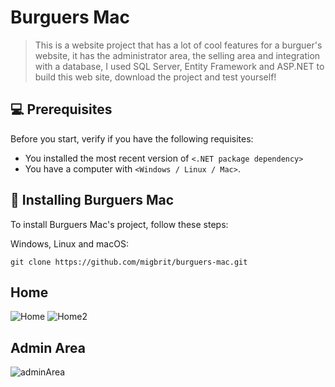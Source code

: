 # Burguers Mac

> This is a website project that has a lot of cool features for a burguer's website, it has the administrator area, the selling area and integration with a database, I used SQL Server, Entity Framework and ASP.NET to build this web site, download the project and test yourself!

## 💻 Prerequisites

Before you start, verify if you have the following requisites:
* You installed the most recent version of `<.NET package dependency>`
* You have a computer with `<Windows / Linux / Mac>`.

## 🚀 Installing Burguers Mac

To install Burguers Mac's project, follow these steps:

Windows, Linux and macOS:
```
git clone https://github.com/migbrit/burguers-mac.git

```

## Home
![Home](https://user-images.githubusercontent.com/83079059/200151007-6c340b97-0ed3-4bac-9fbf-6a465a876f5b.PNG)
![Home2](https://user-images.githubusercontent.com/83079059/200151235-d0529edb-2d64-4fcd-bfce-48ab26bbdbbe.PNG)

## Admin Area
![adminArea](https://user-images.githubusercontent.com/83079059/200153910-240c8f47-a59d-4796-8ced-1312d686b45c.PNG)






